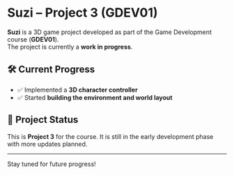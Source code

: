 # Suzi – Project 3 (GDEV01)

**Suzi** is a 3D game project developed as part of the Game Development course (**GDEV01**).  
The project is currently a **work in progress**.

## 🛠️ Current Progress

- ✅ Implemented a **3D character controller**
- ✅ Started **building the environment and world layout**

## 📁 Project Status

This is **Project 3** for the course. It is still in the early development phase with more updates planned.

---

Stay tuned for future progress!
